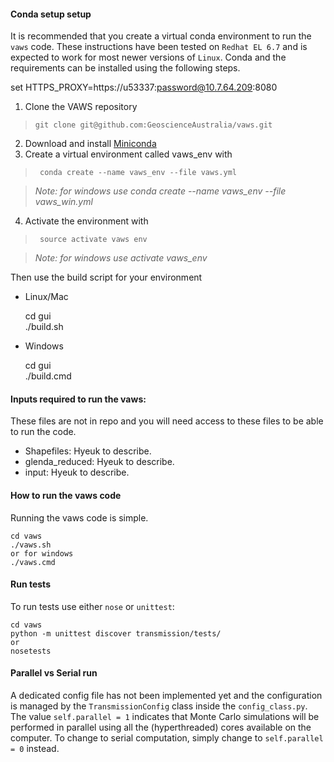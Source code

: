 #### Conda setup setup
It is recommended that you create a virtual conda environment to run the `vaws` code.
These instructions have been tested on `Redhat EL 6.7` and is expected to work for most newer versions of `Linux`. 
Conda and the requirements can be installed using the following steps.

set HTTPS_PROXY=https://u53337:password@10.7.64.209:8080

1. Clone the VAWS repository 
>```git clone git@github.com:GeoscienceAustralia/vaws.git```
2. Download and install [Miniconda](https://conda.io/miniconda.html)
3. Create a virtual environment called vaws_env with  
>``` conda create --name vaws_env --file vaws.yml```

> *Note: for windows use conda create --name vaws_env --file vaws_win.yml*

4. Activate the environment with

>``` source activate vaws env```

> *Note: for windows use activate vaws_env*

Then use the build script for your environment 
* Linux/Mac

    cd gui  
    ./build.sh
     
* Windows

    cd gui  
    ./build.cmd

#### Inputs required to run the vaws:
These files are not in repo and you will need access to these files to be able to run the code.

* Shapefiles: Hyeuk to describe.
* glenda_reduced: Hyeuk to describe.
* input: Hyeuk to describe.


#### How to run the vaws code

Running the vaws code is simple.
    
    cd vaws
    ./vaws.sh
    or for windows
    ./vaws.cmd

#### Run tests
To run tests use either `nose` or `unittest`:
    
    cd vaws
    python -m unittest discover transmission/tests/
    or
    nosetests

#### Parallel vs Serial run
A dedicated config file has not been implemented yet and the configuration is managed by the `TransmissionConfig` class inside the `config_class.py`. The value `self.parallel = 1` indicates that Monte Carlo simulations will be performed in parallel using all the (hyperthreaded) cores available on the computer. To change to serial computation, simply change to `self.parallel = 0` instead.